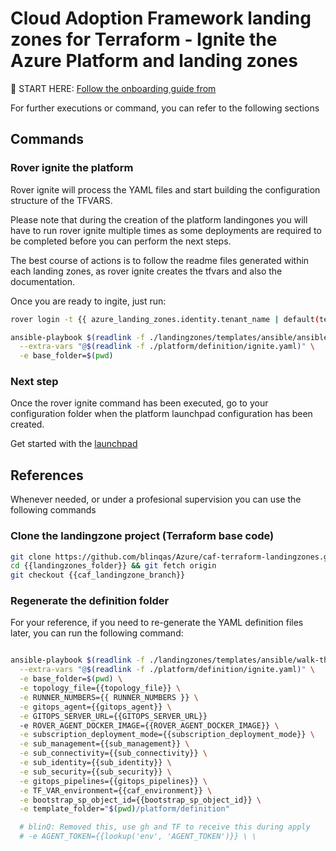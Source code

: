 # Cloud Adoption Framework landing zones for Terraform - Ignite the Azure Platform and landing zones


:rocket: START HERE: [Follow the onboarding guide from](https://aztfmod.github.io/documentation/docs/azure-landing-zones/landingzones/platform/org-setup)


For further executions or command, you can refer to the following sections

## Commands

### Rover ignite the platform

Rover ignite will  process the YAML files and start building the configuration structure of the TFVARS. 

Please note that during the creation of the platform landingones you will have to run rover ignite multiple times as some deployments are required to be completed before you can perform the next steps. 

The best course of actions is to follow the readme files generated within each landing zones, as rover ignite creates the tfvars and also the documentation.

Once you are ready to ingite, just run:

```bash
rover login -t {{ azure_landing_zones.identity.tenant_name | default(tenant_name)}} -s {{subscription_id.stdout}}

ansible-playbook $(readlink -f ./landingzones/templates/ansible/ansible.yaml) \
  --extra-vars "@$(readlink -f ./platform/definition/ignite.yaml)" \
  -e base_folder=$(pwd)

```

### Next step

Once the rover ignite command has been executed, go to your configuration folder when the platform launchpad configuration has been created.

Get started with the [launchpad]({{destination_path}}/{{resources.launchpad.relative_destination_folder}})



## References

Whenever needed, or under a profesional supervision you can use the following commands

### Clone the landingzone project (Terraform base code)

```bash
git clone https://github.com/blinqas/Azure/caf-terraform-landingzones.git {{landingzones_folder}}
cd {{landingzones_folder}} && git fetch origin
git checkout {{caf_landingzone_branch}}

```

### Regenerate the definition folder

For your reference, if you need to re-generate the YAML definition files later, you can run the following command: 

```bash

ansible-playbook $(readlink -f ./landingzones/templates/ansible/walk-through-ci.yaml) \
  --extra-vars "@$(readlink -f ./platform/definition/ignite.yaml)" \
  -e base_folder=$(pwd) \
  -e topology_file={{topology_file}} \
  -e RUNNER_NUMBERS={{ RUNNER_NUMBERS }} \
  -e gitops_agent={{gitops_agent}} \
  -e GITOPS_SERVER_URL={{GITOPS_SERVER_URL}}
  -e ROVER_AGENT_DOCKER_IMAGE={{ROVER_AGENT_DOCKER_IMAGE}} \
  -e subscription_deployment_mode={{subscription_deployment_mode}} \
  -e sub_management={{sub_management}} \
  -e sub_connectivity={{sub_connectivity}} \
  -e sub_identity={{sub_identity}} \
  -e sub_security={{sub_security}} \
  -e gitops_pipelines={{gitops_pipelines}} \
  -e TF_VAR_environment={{caf_environment}} \
  -e bootstrap_sp_object_id={{bootstrap_sp_object_id}} \
  -e template_folder="$(pwd)/platform/definition"

  # blinQ: Removed this, use gh and TF to receive this during apply
  # -e AGENT_TOKEN={{lookup('env', 'AGENT_TOKEN')}} \ \

```
